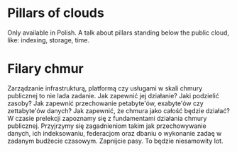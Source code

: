 # Pillars of clouds

Only available in Polish. A talk about pillars standing below the public cloud, like: indexing, storage, time.

# Filary chmur

Zarządzanie infrastrukturą, platformą czy usługami w skali chmury publicznej to nie lada zadanie. Jak zapewnić jej działanie? Jaki podzielić zasoby? Jak zapewnić przechowanie petabyte'ów, exabyte'ów czy zettabyte'ów danych? Jak zapewnić, że chmura jako całość będzie działać? W czasie prelekcji zapoznamy się z fundamentami działania chmury publicznej. Przyjrzymy się zagadnieniom takim jak przechowywanie danych, ich indeksowaniu, federacjom oraz dbaniu o wykonanie zadaę w zadanym budżecie czasowym. Zapnijcie pasy. To będzie niesamowity lot.
